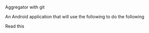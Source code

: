 Aggregator with git

An Android application that will use the following to do the following


Read this
